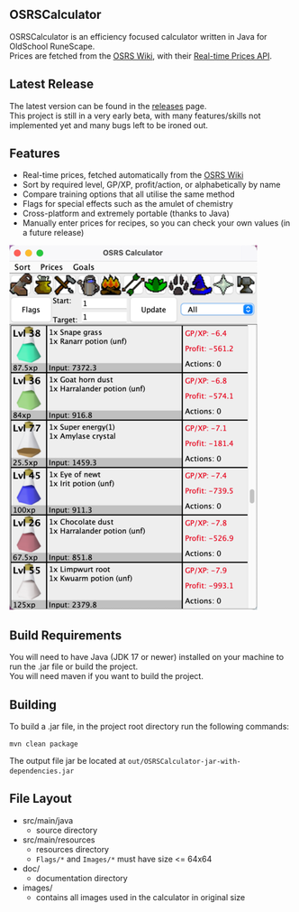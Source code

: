 ## OSRSCalculator
OSRSCalculator is an efficiency focused calculator written in Java for OldSchool RuneScape. <br>
Prices are fetched from the [OSRS Wiki](https://oldschool.runescape.wiki/), with their 
[Real-time Prices API](https://oldschool.runescape.wiki/w/RuneScape:Real-time_Prices).

## Latest Release
The latest version can be found in the [releases](https://github.com/Matthew-nop/OSRSCalculator/releases) page. <br>
This project is still in a very early beta, with many features/skills not implemented yet and many bugs left to be ironed out.

## Features
 - Real-time prices, fetched automatically from the [OSRS Wiki](https://oldschool.runescape.wiki/)
 - Sort by required level, GP/XP, profit/action, or alphabetically by name
 - Compare training options that all utilise the same method 
 - Flags for special effects such as the amulet of chemistry
 - Cross-platform and extremely portable (thanks to Java)
 - Manually enter prices for recipes, so you can check your own values (in a future release)

![Calculator Screenshot](./doc/resources/herblore_screenshot_scaled.png)


## Build Requirements
You will need to have Java (JDK 17 or newer) installed on your machine to run the .jar file or build the project. <br>
You will need maven if you want to build the project.

## Building
To build a .jar file, in the project root directory run the following commands:
```
mvn clean package
```
The output file jar be located at `out/OSRSCalculator-jar-with-dependencies.jar`

## File Layout
 - src/main/java
   - source directory
 - src/main/resources
   - resources directory
   - `Flags/*` and `Images/*` must have size <= 64x64
 - doc/
   - documentation directory
 - images/
   - contains all images used in the calculator in original size
